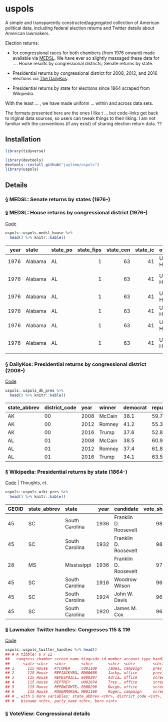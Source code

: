uspols
======

A simple and transparently constructed/aggregated collection of American
political data, including federal election returns and Twitter details
about American lawmakers.

Election returns:

-   for congressional races for both chambers (from 1976 onward) made
    available via [MEDSL](). We have ever so slightly massaged these
    data for …. House results by congressional districts; Senate returns
    by state.

-   Presidential returns by congressional district for 2008, 2012, and
    2016 elections via [The DailyKos]().

-   Presidential returns by state for elections since 1864 scraped from
    Wikipedia.

With the least … , we have made uniform … within and across data sets.

The formats presented here are the ones I like t … but code-links get
back to iriginal data sources, so users can tweak things to their
liking. I am not familiar with the conventions (if any exist) of sharing
election return data. ??

Installation
------------

``` r
library(tidyverse)
```

``` r
library(devtools)
devtools::install_github("jaytimm/uspols")
library(uspols) 
```

Details
-------

### § MEDSL: Senate returns by states (1976-)

### § MEDSL: House returns by congressional district (1976-)

[Code](https://github.com/jaytimm/uspols/blob/master/medsl.md)

``` r
uspols::uspols_medsl_house %>%
  head() %>% knitr::kable()
```

<table>
<colgroup>
<col style="width: 2%" />
<col style="width: 4%" />
<col style="width: 4%" />
<col style="width: 5%" />
<col style="width: 5%" />
<col style="width: 4%" />
<col style="width: 4%" />
<col style="width: 4%" />
<col style="width: 3%" />
<col style="width: 4%" />
<col style="width: 14%" />
<col style="width: 4%" />
<col style="width: 3%" />
<col style="width: 5%" />
<col style="width: 5%" />
<col style="width: 4%" />
<col style="width: 3%" />
<col style="width: 4%" />
<col style="width: 3%" />
<col style="width: 5%" />
</colgroup>
<thead>
<tr class="header">
<th style="text-align: right;">year</th>
<th style="text-align: left;">state</th>
<th style="text-align: left;">state_po</th>
<th style="text-align: right;">state_fips</th>
<th style="text-align: right;">state_cen</th>
<th style="text-align: right;">state_ic</th>
<th style="text-align: left;">office</th>
<th style="text-align: right;">district</th>
<th style="text-align: left;">stage</th>
<th style="text-align: left;">special</th>
<th style="text-align: left;">candidate</th>
<th style="text-align: left;">writein</th>
<th style="text-align: left;">mode</th>
<th style="text-align: right;">totalvotes</th>
<th style="text-align: left;">unofficial</th>
<th style="text-align: right;">version</th>
<th style="text-align: left;">GEOID</th>
<th style="text-align: right;">democrat</th>
<th style="text-align: right;">other</th>
<th style="text-align: right;">republican</th>
</tr>
</thead>
<tbody>
<tr class="odd">
<td style="text-align: right;">1976</td>
<td style="text-align: left;">Alabama</td>
<td style="text-align: left;">AL</td>
<td style="text-align: right;">1</td>
<td style="text-align: right;">63</td>
<td style="text-align: right;">41</td>
<td style="text-align: left;">US House</td>
<td style="text-align: right;">1</td>
<td style="text-align: left;">gen</td>
<td style="text-align: left;">FALSE</td>
<td style="text-align: left;">Jack Edwards</td>
<td style="text-align: left;">FALSE</td>
<td style="text-align: left;">total</td>
<td style="text-align: right;">157170</td>
<td style="text-align: left;">FALSE</td>
<td style="text-align: right;">20171005</td>
<td style="text-align: left;">0101</td>
<td style="text-align: right;">37.48</td>
<td style="text-align: right;">0.00</td>
<td style="text-align: right;">62.52</td>
</tr>
<tr class="even">
<td style="text-align: right;">1976</td>
<td style="text-align: left;">Alabama</td>
<td style="text-align: left;">AL</td>
<td style="text-align: right;">1</td>
<td style="text-align: right;">63</td>
<td style="text-align: right;">41</td>
<td style="text-align: left;">US House</td>
<td style="text-align: right;">2</td>
<td style="text-align: left;">gen</td>
<td style="text-align: left;">FALSE</td>
<td style="text-align: left;">William L. “Bill” Dickinson</td>
<td style="text-align: left;">FALSE</td>
<td style="text-align: left;">total</td>
<td style="text-align: right;">156362</td>
<td style="text-align: left;">FALSE</td>
<td style="text-align: right;">20171005</td>
<td style="text-align: left;">0102</td>
<td style="text-align: right;">42.39</td>
<td style="text-align: right;">0.00</td>
<td style="text-align: right;">57.60</td>
</tr>
<tr class="odd">
<td style="text-align: right;">1976</td>
<td style="text-align: left;">Alabama</td>
<td style="text-align: left;">AL</td>
<td style="text-align: right;">1</td>
<td style="text-align: right;">63</td>
<td style="text-align: right;">41</td>
<td style="text-align: left;">US House</td>
<td style="text-align: right;">3</td>
<td style="text-align: left;">gen</td>
<td style="text-align: left;">FALSE</td>
<td style="text-align: left;">Bill Nichols</td>
<td style="text-align: left;">FALSE</td>
<td style="text-align: left;">total</td>
<td style="text-align: right;">108048</td>
<td style="text-align: left;">FALSE</td>
<td style="text-align: right;">20171005</td>
<td style="text-align: left;">0103</td>
<td style="text-align: right;">98.97</td>
<td style="text-align: right;">1.03</td>
<td style="text-align: right;">0.00</td>
</tr>
<tr class="even">
<td style="text-align: right;">1976</td>
<td style="text-align: left;">Alabama</td>
<td style="text-align: left;">AL</td>
<td style="text-align: right;">1</td>
<td style="text-align: right;">63</td>
<td style="text-align: right;">41</td>
<td style="text-align: left;">US House</td>
<td style="text-align: right;">4</td>
<td style="text-align: left;">gen</td>
<td style="text-align: left;">FALSE</td>
<td style="text-align: left;">Tom Bevill</td>
<td style="text-align: left;">FALSE</td>
<td style="text-align: left;">total</td>
<td style="text-align: right;">176022</td>
<td style="text-align: left;">FALSE</td>
<td style="text-align: right;">20171005</td>
<td style="text-align: left;">0104</td>
<td style="text-align: right;">80.38</td>
<td style="text-align: right;">0.00</td>
<td style="text-align: right;">19.62</td>
</tr>
<tr class="odd">
<td style="text-align: right;">1976</td>
<td style="text-align: left;">Alabama</td>
<td style="text-align: left;">AL</td>
<td style="text-align: right;">1</td>
<td style="text-align: right;">63</td>
<td style="text-align: right;">41</td>
<td style="text-align: left;">US House</td>
<td style="text-align: right;">5</td>
<td style="text-align: left;">gen</td>
<td style="text-align: left;">FALSE</td>
<td style="text-align: left;">Ronnie G. Flippo</td>
<td style="text-align: left;">FALSE</td>
<td style="text-align: left;">total</td>
<td style="text-align: right;">113560</td>
<td style="text-align: left;">FALSE</td>
<td style="text-align: right;">20171005</td>
<td style="text-align: left;">0105</td>
<td style="text-align: right;">99.99</td>
<td style="text-align: right;">0.00</td>
<td style="text-align: right;">0.00</td>
</tr>
<tr class="even">
<td style="text-align: right;">1976</td>
<td style="text-align: left;">Alabama</td>
<td style="text-align: left;">AL</td>
<td style="text-align: right;">1</td>
<td style="text-align: right;">63</td>
<td style="text-align: right;">41</td>
<td style="text-align: left;">US House</td>
<td style="text-align: right;">6</td>
<td style="text-align: left;">gen</td>
<td style="text-align: left;">FALSE</td>
<td style="text-align: left;">John H. Buchanan, Jr.</td>
<td style="text-align: left;">FALSE</td>
<td style="text-align: left;">total</td>
<td style="text-align: right;">162518</td>
<td style="text-align: left;">FALSE</td>
<td style="text-align: right;">20171005</td>
<td style="text-align: left;">0106</td>
<td style="text-align: right;">42.69</td>
<td style="text-align: right;">0.63</td>
<td style="text-align: right;">56.68</td>
</tr>
</tbody>
</table>

### § DailyKos: Presidential returns by congressional district (2008-)

[Code](https://github.com/jaytimm/uspols/blob/master/daily-kos.md)

``` r
uspols::uspols_dk_pres %>%
  head() %>% knitr::kable()
```

| state\_abbrev | district\_code | year | winner | democrat | republican |
|:--------------|:---------------|:-----|:-------|:---------|:-----------|
| AK            | 00             | 2008 | McCain | 38.1     | 59.7       |
| AK            | 00             | 2012 | Romney | 41.2     | 55.3       |
| AK            | 00             | 2016 | Trump  | 37.6     | 52.8       |
| AL            | 01             | 2008 | McCain | 38.5     | 60.9       |
| AL            | 01             | 2012 | Romney | 37.4     | 61.8       |
| AL            | 01             | 2016 | Trump  | 34.1     | 63.5       |

### § Wikipedia: Presidential returns by state (1864-)

[Code](https://github.com/jaytimm/uspols/blob/master/wikipedia.md) \|
Thoughts, et.

``` r
uspols::uspols_wiki_pres %>%
  head() %>% knitr::kable()
```

| GEOID | state\_abbrev | state          |  year| candidate             |  vote\_share| party    |  winner|
|:------|:--------------|:---------------|-----:|:----------------------|------------:|:---------|-------:|
| 45    | SC            | South Carolina |  1936| Franklin D. Roosevelt |        98.57| Democrat |       1|
| 45    | SC            | South Carolina |  1932| Franklin D. Roosevelt |        98.03| Democrat |       1|
| 28    | MS            | Mississippi    |  1936| Franklin D. Roosevelt |        97.06| Democrat |       1|
| 45    | SC            | South Carolina |  1916| Woodrow Wilson        |        96.71| Democrat |       1|
| 45    | SC            | South Carolina |  1924| John W. Davis         |        96.56| Democrat |       1|
| 45    | SC            | South Carolina |  1920| James M. Cox          |        96.05| Democrat |       1|

### § Lawmaker Twitter handles: Congresses 115 & 116

[Code](https://github.com/jaytimm/twitter-and-us-lawmakers/blob/master/twitter-handles.md)

``` r
uspols::uspols_twitter_handles %>% head()
## # A tibble: 6 x 12
##   congress chamber screen_name bioguide_id member account_type handle_type
##      <int> <chr>   <chr>       <chr>       <chr>  <chr>        <chr>      
## 1      115 House   KYCOMER     C001108     James… campaign     prev_names 
## 2      115 House   REPJACKYRO… R000608     Jacky… office       prev_names 
## 3      115 House   REPESPAILL… E000297     Adria… office       screen_name
## 4      115 House   REPTREY     H001074     Trey … office       screen_name
## 5      115 House   REPDWIGHTE… E000296     Dwigh… office       screen_name
## 6      115 House   ROGERMARSH… M001198     Roger… campaign     screen_name
## # … with 5 more variables: state_abbrev <chr>, district_code <int>,
## #   bioname <chr>, party_name <chr>, born <int>
```

### § VoteView: Congressional details
